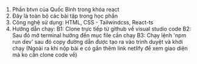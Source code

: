 1. Phần btvn của Quốc Bình trong khóa react
2. Đây là toàn bộ các bài tập trong học phần
3. Công nghệ sử dụng: HTML, CSS - Tailwindcss, React-ts
4. Hướng dẫn chạy:
   B1: Clone trực tiếp từ github về visual studio code
   B2: Sau đó mở terminal hướng đến mục file cần chạy
   B3: Chạy lệnh 'npm run dev' sau đó copy đường dẫn được tạo ra vào trình duyệt và khới chạy
   (Ngoài ra khi nộp bài e có gắn thêm link netlify để xem giao diện mà ko cần clone code về)
